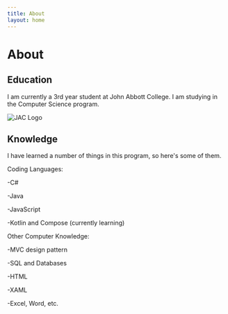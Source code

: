 ```yaml
---
title: About
layout: home
---
```


# About

## Education

I am currently a 3rd year student at John Abbott College.
I am studying in the Computer Science program.

![JAC Logo](https://bishopsforum.ubishops.ca/wp-content/uploads/2017/03/John-Abbott-logo.jpg)

## Knowledge

I have learned a number of things in this program, so here's some of them.

Coding Languages:
  
  -C#
  
  -Java
 
  -JavaScript
 
  -Kotlin and Compose (currently learning)

Other Computer Knowledge:
 
  -MVC design pattern
 
  -SQL and Databases
  
  -HTML
 
  -XAML
 
  -Excel, Word, etc.
